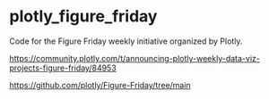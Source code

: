 # plotly_figure_friday

Code for the Figure Friday weekly initiative organized by Plotly.
 
https://community.plotly.com/t/announcing-plotly-weekly-data-viz-projects-figure-friday/84953 

https://github.com/plotly/Figure-Friday/tree/main 
